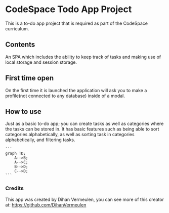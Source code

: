 # CodeSpace Todo App Project

This is a to-do app project that is required as part of the CodeSpace curriculum.

## Contents 

An SPA which includes the ability to keep track of tasks and making use of local storage
and session storage.

## First time open

On the first time it is launched the application will ask you to make a profile(not connected to 
any database) inside of a modal. 

## How to use

Just as a basic to-do app; you can create tasks as well as categories where the tasks can be stored in.
It has basic features such as being able to sort categories alphabetically, as well as sorting task in
categories alphabetically, and filtering tasks.

    ```
    graph TD;
        A-->B;
        A-->C;
        B-->D;
        C-->D;
    ```

### Credits

This app was created by Dihan Vermeulen, 
you can see more of this creator at: https://github.com/DihanVermeulen